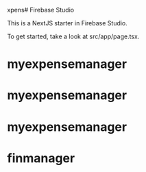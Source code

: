 xpens# Firebase Studio

This is a NextJS starter in Firebase Studio.

To get started, take a look at src/app/page.tsx.
# myexpensemanager
# myexpensemanager
# myexpensemanager
# finmanager
